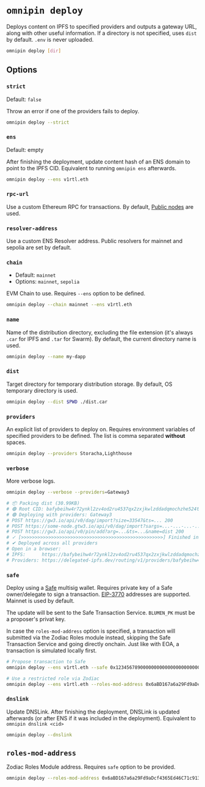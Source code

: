 # `omnipin deploy`

Deploys content on IPFS to specified providers and outputs a gateway URL, along with other useful information. If a directory is not specified, uses `dist` by default. `.env` is never uploaded.

```sh
omnipin deploy [dir]
```

## Options

### `strict`

Default: `false`

Throw an error if one of the providers fails to deploy.

```sh
omnipin deploy --strict
```

### `ens`

Default: empty

After finishing the deployment, update content hash of an ENS domain to point to the IPFS CID. Equivalent to running `omnipin ens` afterwards.

```sh
omnipin deploy --ens v1rtl.eth
```

### `rpc-url`

Use a custom Ethereum RPC for transactions. By default, [Public nodes](https://ethereum-rpc.publicnode.com) are used.

### `resolver-address`

Use a custom ENS Resolver address. Public resolvers for mainnet and sepolia are set by default.

### `chain`

* Default: `mainnet`
* Options: `mainnet`, `sepolia`

EVM Chain to use. Requires `--ens` option to be defined.

```sh
omnipin deploy --chain mainnet --ens v1rtl.eth
```

### `name`

Name of the distribution directory, excluding the file extension (it's always `.car` for IPFS and `.tar` for Swarm). By default, the current directory name is used.

```sh
omnipin deploy --name my-dapp
```

### `dist`

Target directory for temporary distribution storage. By default, OS temporary directory is used.

```sh
omnipin deploy --dist $PWD ./dist.car
```

### `providers`

An explicit list of providers to deploy on. Requires environment variables of specified providers to be defined. The list is comma separated **without** spaces.

```sh
omnipin deploy --providers Storacha,Lighthouse
```

### `verbose`

More verbose logs.

```sh
omnipin deploy --verbose --providers=Gateway3

# 📦 Packing dist (30.99KB)
# 🟢 Root CID: bafybeihw4r72ynkl2zv4od2ru4537qx2zxjkwlzddadqmochzhe524t7qu
# 🟢 Deploying with providers: Gateway3
# POST https://gw3.io/api/v0/dag/import?size=33547&ts=... 200
# POST https://some-node.gtw3.io/api/v0/dag/import?sargs=...-...-...-...&ssig=.......-...-...%3D%3D 200
# POST https://gw3.io/api/v0/pin/add?arg=...&ts=...&name=dist 200
# ✓ [>>>>>>>>>>>>>>>>>>>>>>>>>>>>>>>>>>>>>>>>>>>>>>>>>>>>] Finished in 3s
# ✔ Deployed across all providers
# Open in a browser:
# IPFS:      https://bafybeihw4r72ynkl2zv4od2ru4537qx2zxjkwlzddadqmochzhe524t7qu.ipfs.dweb.link
# Providers: https://delegated-ipfs.dev/routing/v1/providers/bafybeihw4r72ynkl2zv4od2ru4537qx2zxjkwlzddadqmochzhe524t7qu
```

### `safe`

Deploy using a [Safe](https://safe.global) multisig wallet. Requires private key of a Safe owner/delegate to sign a transaction. [EIP-3770](https://eips.ethereum.org/EIPS/eip-3770) addresses are supported. Mainnet is used by default.

The update will be sent to the Safe Transaction Service. `BLUMEN_PK` must be a proposer's privat key.

In case the `roles-mod-address` option is specified, a transaction will submitted via the Zodiac Roles module instead, skipping the Safe Transaction Service and going directly onchain. Just like with EOA, a transaction is simulated locally first.

```sh
# Propose transaction to Safe
omnipin deploy --ens v1rtl.eth --safe 0x1234567890000000000000000000000000000000

# Use a restricted role via Zodiac
omnipin deploy --ens v1rtl.eth --roles-mod-address 0x6aBD167a6a29Fd9aDcf4365Ed46C71c913B7c1B1 --safe 0x1234567890000000000000000000000000000000
```

### `dnslink`

Update DNSLink. After finishing the deployment, DNSLink is updated afterwards (or after ENS if it was included in the deployment). Equivalent to `omnipin dnslink <cid>`

```sh
omnipin deploy --dnslink
```

## `roles-mod-address`

Zodiac Roles Module address. Requires `safe` option to be provided.

```sh
omnipin deploy --roles-mod-address 0x6aBD167a6a29Fd9aDcf4365Ed46C71c913B7c1B1 --safe 0x1234567890000000000000000000000000000000 omnipin.eth
```
